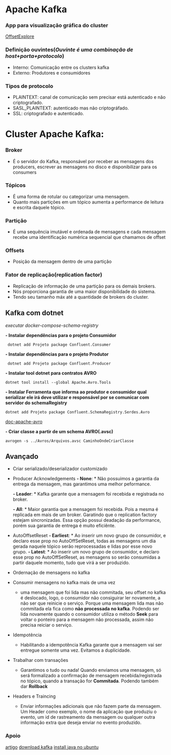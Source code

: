 # Apache Kafka

### App para visualização gráfica do cluster 
<a href="https://www.kafkatool.com/" target="_blank">OffsetExplore</a>

### Definição ouvintes(*Ouvinte é uma combinação de host+porta+protocolo*)
- Interno: Comunicação entre os clusters kafka
- Externo: Produtores e consumidores

### Tipos de protocolo
- PLAINTEXT: canal de comunicação sem precisar está autenticado e não criptografado.
- SASL_PLAINTEXT: autenticado mas não criptográfado.
- SSL: criptografado e autenticado.

# Cluster Apache Kafka:
### Broker
- É o servidor do Kafka, responsável por receber as mensagens dos producers, escrever as mensagens no disco e disponibilizar para os consumers
   
### Tópicos
- É uma forma de rotular ou categorizar uma mensagem.
- Quanto mais partições em um tópico aumenta a performance de leitura e escrita daquele tópico.
  
### Partição
- É uma sequência imutável e ordenada de mensagens e cada mensagem recebe uma identificação numérica sequencial que chamamos de offset

### Offsets
- Posição da mensagem dentro de uma partição

### Fator de replicação(replication factor)
- Replicação de informação de uma partição para os demais brokers.
- Nós proporciona garantia de uma maior disponibilidade do sistema.
- Tendo seu tamanho máx até a quantidade de brokers do cluster.
  
## Kafka com dotnet
*executar docker-compose-schema-registry*

**- Instalar dependências para o projeto Consumidor**

     dotnet add Projeto package Confluent.Consumer

**- Instalar dependências para o projeto Produtor**

     dotnet add Projeto package Confluent.Producer

**- Instalar tool dotnet para contratos AVRO**

    dotnet tool install --global Apache.Avro.Tools

**- Instalar  Ferramenta que informa ao produtor e consumidor qual serializar ele irá deve utilizar e responsável por se comunicar com servidor do schemaRegistry**

    dotnet add Projeto package Confluent.SchemaRegistry.Serdes.Avro

<a href="https://avro.apache.org/" target="_blank">doc-apache-avro</a>

**- Criar classe a partir de um schema AVRO(.avsc)**

    avrogen -s ../Avros/Arquivos.avsc CaminhoOndeCriarClasse

## Avançado
- Criar serializado/deserializador customizado
- Producer Acknowledgements
    **- None**:
        * Não possuimos a garantia da entrega da mensagem, mas garantimos uma melhor peformance.

    **- Leader**:
        * Kafka garante que a mensagem foi recebida e registrada no broker.

    **- All**:
        * Maior garantia que a mensagem foi recebida. Pois a mesma é replicada em mais de um broker.
        Garatindo que o replication factory estejam sincronizadas. Essa opção possui deadação da performance, porém sua garantia de entrega é muito eficiênte.

- AutoOffsetReset
    **- Earliest**:
        * Ao inserir um novo grupo de consumidor, e declaro esse prop no AutoOffSetReset, todas as mensagens um dia gerada naquele tópico serão reprocessadas e lidas por esse novo grupo.
    **- Latest**:
        * Ao inserir um novo grupo de consumidor, e declaro esse prop no AutoOffSetReset, as mensagens so serão consumidas a partir daquele momento, tudo que virá a ser produzido.

- Ordernação de mensagens no kafka

- Consumir mensagens no kafka mais de uma vez
    * uma mensagem que foi lida mas não commitada, seu offset no kafka é deslocado, logo, o consumidor não consiguirar ler novamente, a não ser que reinicie o serviço. Porque uma mensagem lida mas não commitada ela fica como **não processada no kafka**. Podendo ser lida novamente quando o consumidor utiliza o método **Seek** para voltar o ponteiro para a mensagem não processada, assim não precisa reiciar o serviço.
    
- Idempotência
    * Habilitando a idempotência Kafka garante que a mensagem vai ser entregue somente uma vez. Evitamos a duplicidade.

- Trabalhar com transações
    * Garantimos o tudo ou nada! Quando enviamos uma mensagem, só será formalizado a confirmação de mensagem recebida/registrada no tópico, quando a transação for **Commitada**. Podendo também dar **Rollback**
    
- Headers e Traincing
    * Enviar informações adicionais que não fazem parte da mensagem. Um Header como exemplo, o nome da aplicação que produziu o evento, um id de rastreamento da mensagem ou qualquer outra informação extra que deseja enviar no evento produzido.


### Apoio
<a href="https://renatogroffe.medium.com/net-apache-kafka-guia-de-refer%C3%AAncia-3f82512df4c" target="_blank">artigo</a>
<a href="https://kafka.apache.org/downloads" target="_blank">download kafka</a>
<a href="https://www.hostinger.com.br/tutoriais/como-instalar-java-no-ubuntu" target="_blank">install java no ubuntu</a>

